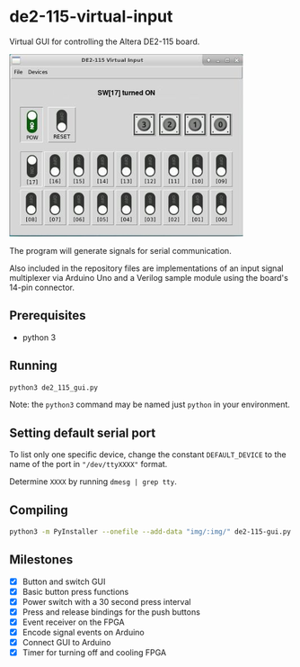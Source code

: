# de2-115-virtual-input

Virtual GUI for controlling the Altera DE2-115 board.

![Interface exemplo](screenshots/on.jpg?raw=true "Interface exemplo.")

The program will generate signals for serial communication.

Also included in the repository files are implementations of an input signal
multiplexer via Arduino Uno and a Verilog sample module using the board's
14-pin connector.

## Prerequisites

- python 3

## Running

```bash
python3 de2_115_gui.py
```

Note: the `python3` command may be named just `python` in your environment.


## Setting default serial port
To list only one specific device, change the constant `DEFAULT_DEVICE` to the name of the port in `"/dev/ttyXXXX"` format.

Determine `XXXX` by running `dmesg | grep tty`.


## Compiling
```bash
python3 -m PyInstaller --onefile --add-data "img/:img/" de2-115-gui.py
```


## Milestones

- [x] Button and switch GUI
- [x] Basic button press functions
- [x] Power switch with a 30 second press interval
- [x] Press and release bindings for the push buttons
- [x] Event receiver on the FPGA
- [x] Encode signal events on Arduino
- [x] Connect GUI to Arduino
- [x] Timer for turning off and cooling FPGA
